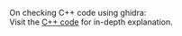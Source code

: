 On checking C++ code using ghidra:  
    Visit the [C++ code](Harel21_crackme(cheat).cpp) for in-depth explanation.  
 
 
